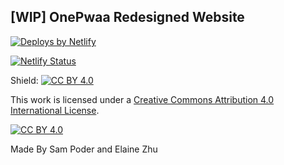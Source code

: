 ## [WIP] OnePwaa Redesigned Website

<a href="https://www.netlify.com">
    <img src="https://www.netlify.com/img/global/badges/netlify-dark.svg" alt="Deploys by Netlify" />
</a>

<br>

[![Netlify Status](https://api.netlify.com/api/v1/badges/74ce9cfd-71c2-4b04-9d08-5ad13b4a7b41/deploy-status)](https://app.netlify.com/sites/distracted-lamport-861bdf/deploys)

Shield: [![CC BY 4.0][cc-by-shield]][cc-by]

This work is licensed under a [Creative Commons Attribution 4.0 International
License][cc-by].

[![CC BY 4.0][cc-by-image]][cc-by]

[cc-by]: http://creativecommons.org/licenses/by/4.0/
[cc-by-image]: https://i.creativecommons.org/l/by/4.0/88x31.png
[cc-by-shield]: https://img.shields.io/badge/License-CC%20BY%204.0-lightgrey.svg

Made By Sam Poder and Elaine Zhu

